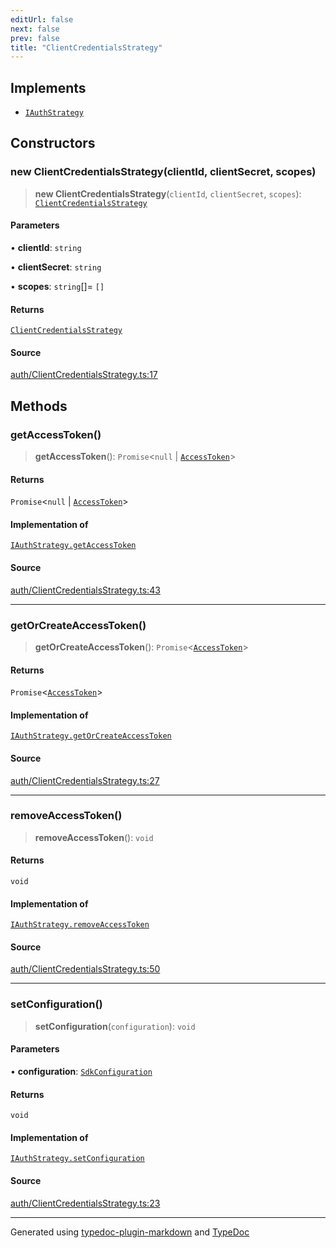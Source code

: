 ```yaml
---
editUrl: false
next: false
prev: false
title: "ClientCredentialsStrategy"
---
```


## Implements

- [`IAuthStrategy`](/api/interfaces/iauthstrategy/)

## Constructors

### new ClientCredentialsStrategy(clientId, clientSecret, scopes)

> **new ClientCredentialsStrategy**(`clientId`, `clientSecret`, `scopes`): [`ClientCredentialsStrategy`](/api/classes/clientcredentialsstrategy/)

#### Parameters

• **clientId**: `string`

• **clientSecret**: `string`

• **scopes**: `string`[]= `[]`

#### Returns

[`ClientCredentialsStrategy`](/api/classes/clientcredentialsstrategy/)

#### Source

[auth/ClientCredentialsStrategy.ts:17](https://github.com/fostertheweb/spotify-web-sdk/blob/8d95f4b/src/auth/ClientCredentialsStrategy.ts#L17)

## Methods

### getAccessToken()

> **getAccessToken**(): `Promise`\<`null` \| [`AccessToken`](/api/interfaces/accesstoken/)\>

#### Returns

`Promise`\<`null` \| [`AccessToken`](/api/interfaces/accesstoken/)\>

#### Implementation of

[`IAuthStrategy.getAccessToken`](/api/interfaces/iauthstrategy/#getaccesstoken)

#### Source

[auth/ClientCredentialsStrategy.ts:43](https://github.com/fostertheweb/spotify-web-sdk/blob/8d95f4b/src/auth/ClientCredentialsStrategy.ts#L43)

***

### getOrCreateAccessToken()

> **getOrCreateAccessToken**(): `Promise`\<[`AccessToken`](/api/interfaces/accesstoken/)\>

#### Returns

`Promise`\<[`AccessToken`](/api/interfaces/accesstoken/)\>

#### Implementation of

[`IAuthStrategy.getOrCreateAccessToken`](/api/interfaces/iauthstrategy/#getorcreateaccesstoken)

#### Source

[auth/ClientCredentialsStrategy.ts:27](https://github.com/fostertheweb/spotify-web-sdk/blob/8d95f4b/src/auth/ClientCredentialsStrategy.ts#L27)

***

### removeAccessToken()

> **removeAccessToken**(): `void`

#### Returns

`void`

#### Implementation of

[`IAuthStrategy.removeAccessToken`](/api/interfaces/iauthstrategy/#removeaccesstoken)

#### Source

[auth/ClientCredentialsStrategy.ts:50](https://github.com/fostertheweb/spotify-web-sdk/blob/8d95f4b/src/auth/ClientCredentialsStrategy.ts#L50)

***

### setConfiguration()

> **setConfiguration**(`configuration`): `void`

#### Parameters

• **configuration**: [`SdkConfiguration`](/api/interfaces/sdkconfiguration/)

#### Returns

`void`

#### Implementation of

[`IAuthStrategy.setConfiguration`](/api/interfaces/iauthstrategy/#setconfiguration)

#### Source

[auth/ClientCredentialsStrategy.ts:23](https://github.com/fostertheweb/spotify-web-sdk/blob/8d95f4b/src/auth/ClientCredentialsStrategy.ts#L23)

***

Generated using [typedoc-plugin-markdown](https://www.npmjs.com/package/typedoc-plugin-markdown) and [TypeDoc](https://typedoc.org/)
